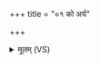 +++
title = "०१ को अर्य"

+++
<details><summary>मूलम् (VS)</summary>

को अ॑र्य बहु॒लिमा॒ इषू॑नि ॥
</details>